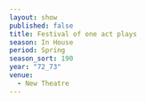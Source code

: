```yaml
---
layout: show
published: false
title: Festival of one act plays
season: In House
period: Spring
season_sort: 190
year: "72_73"
venue:
  - New Theatre
---
```


